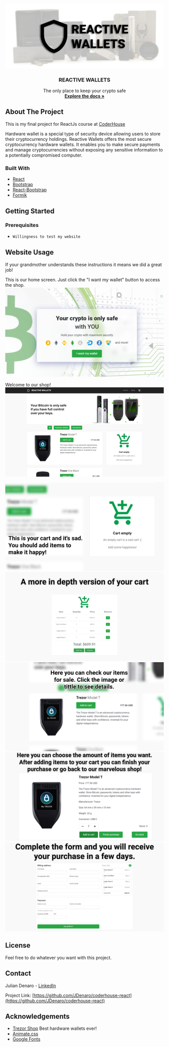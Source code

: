 <!-- PROJECT LOGO -->
<br />
<p align="center">
  <a href="#">
    <img src="public/readme-banner.jpg" alt="Logo">
  </a>

  <h3 align="center">REACTIVE WALLETS</h3>

  <p align="center">
    The only place to keep your crypto safe
    <br />
    <a href="https://github.com/JDenaro/coderhouse-react/blob/main/README.md"><strong>Explore the docs »</strong></a>
    <br />
    
  </p>
</p>

<!-- ABOUT THE PROJECT -->
## About The Project

This is my final project for ReactJs course at [CoderHouse](https://www.coderhouse.com/)

Hardware wallet is a special type of security device allowing users to store their cryptocurrency holdings. Reactive Wallets offers the most secure cryptocurrency hardware wallets. It enables you to make secure payments and manage cryptocurrencies without exposing any sensitive information to a potentially compromised computer.

### Built With


* [React](https://reactjs.org/)
* [Bootstrap](https://getbootstrap.com)
* [React-Bootstrap](https://react-bootstrap.github.io/)
* [Formik](https://formik.org/)



<!-- GETTING STARTED -->
## Getting Started


### Prerequisites


* 
  ```sh
  Willingness to test my website 
  ```

<!-- USAGE EXAMPLES -->
## Website Usage

If your grandmother understands these instructions it means we did a great job!

This is our home screen. Just click the "I want my wallet" button to access the shop.
<img src="public/readme-home.png" alt="home">

Welcome to our shop!
<img src="public/readme-shop.png" alt="shop">

<img src="public/readme-cart.png" alt="cart">

<img src="public/readme-cart2.png" alt="other cart">

<img src="public/readme-item.png" alt="item ">

<img src="public/readme-item-detail.png" alt="item detailed">

<img src="public/readme-checkout.png" alt="item detailed">





<!-- LICENSE -->
## License

Feel free to do whatever you want with this project.



<!-- CONTACT -->
## Contact

Julian Denaro - [LinkedIn](https://www.linkedin.com/in/juliandenaro/)

Project Link: [https://github.com/JDenaro/coderhouse-react](https://github.com/JDenaro/coderhouse-react)



<!-- ACKNOWLEDGEMENTS -->
## Acknowledgements
* [Trezor Shop](https://shop.trezor.io/) Best hardware wallets ever!
* [Animate.css](https://daneden.github.io/animate.css)
* [Google Fonts](https://fonts.google.com/)
